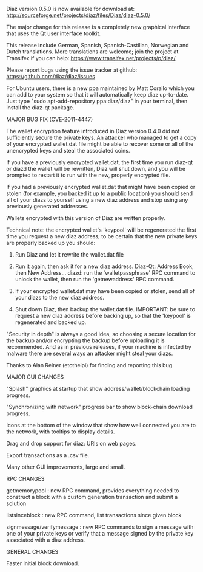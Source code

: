 Diaz version 0.5.0 is now available for download at:
http://sourceforge.net/projects/diaz/files/Diaz/diaz-0.5.0/

The major change for this release is a completely new graphical interface that uses the Qt user interface toolkit.

This release include German, Spanish, Spanish-Castilian, Norwegian and Dutch translations. More translations are welcome; join the project at Transifex if you can help:
https://www.transifex.net/projects/p/diaz/

Please report bugs using the issue tracker at github:
https://github.com/diaz/diaz/issues

For Ubuntu users, there is a new ppa maintained by Matt Corallo which you can add to your system so that it will automatically keep diaz up-to-date.  Just type "sudo apt-add-repository ppa:diaz/diaz" in your terminal, then install the diaz-qt package.

MAJOR BUG FIX  (CVE-2011-4447)

The wallet encryption feature introduced in Diaz version 0.4.0 did not sufficiently secure the private keys. An attacker who
managed to get a copy of your encrypted wallet.dat file might be able to recover some or all of the unencrypted keys and steal the
associated coins.

If you have a previously encrypted wallet.dat, the first time you run diaz-qt or diazd the wallet will be rewritten, Diaz will
shut down, and you will be prompted to restart it to run with the new, properly encrypted file.

If you had a previously encrypted wallet.dat that might have been copied or stolen (for example, you backed it up to a public
location) you should send all of your diazs to yourself using a new diaz address and stop using any previously generated addresses.

Wallets encrypted with this version of Diaz are written properly.

Technical note: the encrypted wallet's 'keypool' will be regenerated the first time you request a new diaz address; to be certain that the
new private keys are properly backed up you should:

1. Run Diaz and let it rewrite the wallet.dat file

2. Run it again, then ask it for a new diaz address.
Diaz-Qt: Address Book, then New Address...
diazd: run the 'walletpassphrase' RPC command to unlock the wallet,  then run the 'getnewaddress' RPC command.

3. If your encrypted wallet.dat may have been copied or stolen, send  all of your diazs to the new diaz address.

4. Shut down Diaz, then backup the wallet.dat file.
IMPORTANT: be sure to request a new diaz address before backing up, so that the 'keypool' is regenerated and backed up.

"Security in depth" is always a good idea, so choosing a secure location for the backup and/or encrypting the backup before uploading it is recommended. And as in previous releases, if your machine is infected by malware there are several ways an attacker might steal your diazs.

Thanks to Alan Reiner (etotheipi) for finding and reporting this bug.

MAJOR GUI CHANGES

"Splash" graphics at startup that show address/wallet/blockchain loading progress.

"Synchronizing with network" progress bar to show block-chain download progress.

Icons at the bottom of the window that show how well connected you are to the network, with tooltips to display details.

Drag and drop support for diaz: URIs on web pages.

Export transactions as a .csv file.

Many other GUI improvements, large and small.

RPC CHANGES

getmemorypool : new RPC command, provides everything needed to construct a block with a custom generation transaction and submit a solution

listsinceblock : new RPC command, list transactions since given block

signmessage/verifymessage : new RPC commands to sign a message with one of your private keys or verify that a message signed by the private key associated with a diaz address.

GENERAL CHANGES

Faster initial block download.
